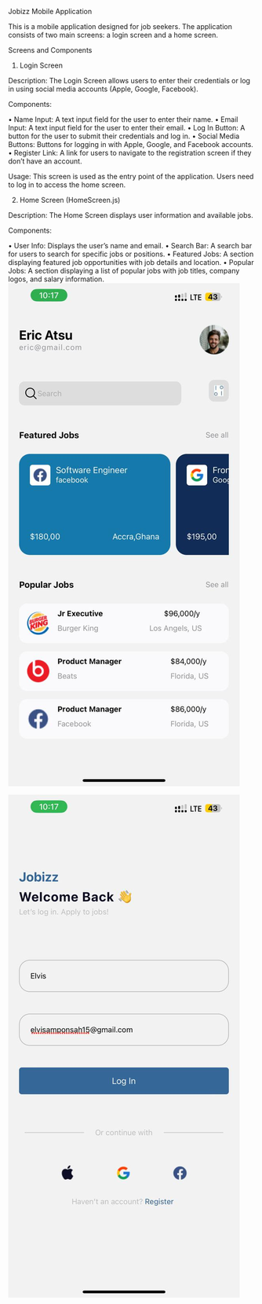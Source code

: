 Jobizz Mobile Application

This is a mobile application designed for job seekers. The application consists of two main screens: a login screen and a home screen.

Screens and Components

1. Login Screen

Description:
The Login Screen allows users to enter their credentials or log in using social media accounts (Apple, Google, Facebook).

Components:

 • Name Input: A text input field for the user to enter their name.
 • Email Input: A text input field for the user to enter their email.
 • Log In Button: A button for the user to submit their credentials and log in.
 • Social Media Buttons: Buttons for logging in with Apple, Google, and Facebook accounts.
 • Register Link: A link for users to navigate to the registration screen if they don’t have an account.

Usage:
This screen is used as the entry point of the application. Users need to log in to access the home screen.

2. Home Screen (HomeScreen.js)

Description:
The Home Screen displays user information and available jobs.

Components:

 • User Info: Displays the user’s name and email.
 • Search Bar: A search bar for users to search for specific jobs or positions.
 • Featured Jobs: A section displaying featured job opportunities with job details and location.
 • Popular Jobs: A section displaying a list of popular jobs with job titles, company logos, and salary information.
 ![alt text](sc1.jpg)

 ![alt text](sc2.jpg)

 